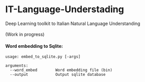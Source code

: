 # IT-Language-Understading
Deep Learning toolkit to Italian Natural Language Understanding
<br><br>
(Work in progress)

#### Word embedding to Sqlite:

```
usage: embed_to_sqlite.py [-args]

arguments:
  --word_embed        Word embedding file (bin)
  --output            Output sqlite database
```

